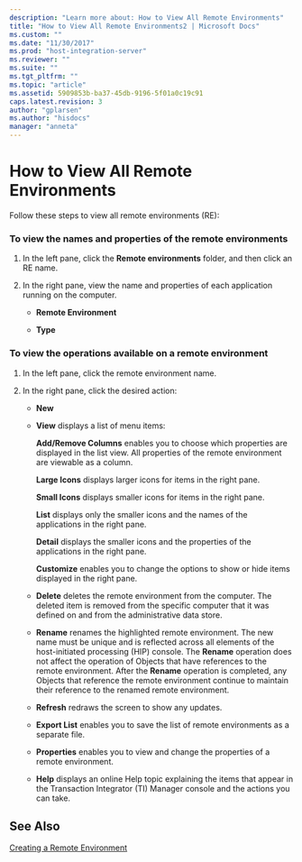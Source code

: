 ```yaml
---
description: "Learn more about: How to View All Remote Environments"
title: "How to View All Remote Environments2 | Microsoft Docs"
ms.custom: ""
ms.date: "11/30/2017"
ms.prod: "host-integration-server"
ms.reviewer: ""
ms.suite: ""
ms.tgt_pltfrm: ""
ms.topic: "article"
ms.assetid: 5909853b-ba37-45db-9196-5f01a0c19c91
caps.latest.revision: 3
author: "gplarsen"
ms.author: "hisdocs"
manager: "anneta"
---
```

# How to View All Remote Environments
Follow these steps to view all remote environments (RE):  
  
### To view the names and properties of the remote environments  
  
1.  In the left pane, click the **Remote environments** folder, and then click an RE name.  
  
2.  In the right pane, view the name and properties of each application running on the computer.  
  
    -   **Remote Environment**  
  
    -   **Type**  
  
### To view the operations available on a remote environment  
  
1.  In the left pane, click the remote environment name.  
  
2.  In the right pane, click the desired action:  
  
    -   **New**  
  
    -   **View** displays a list of menu items:  
  
         **Add/Remove Columns** enables you to choose which properties are displayed in the list view. All properties of the remote environment are viewable as a column.  
  
         **Large Icons** displays larger icons for items in the right pane.  
  
         **Small Icons** displays smaller icons for items in the right pane.  
  
         **List** displays only the smaller icons and the names of the applications in the right pane.  
  
         **Detail** displays the smaller icons and the properties of the applications in the right pane.  
  
         **Customize** enables you to change the options to show or hide items displayed in the right pane.  
  
    -   **Delete** deletes the remote environment from the computer. The deleted item is removed from the specific computer that it was defined on and from the administrative data store.  
  
    -   **Rename** renames the highlighted remote environment. The new name must be unique and is reflected across all elements of the host-initiated processing (HIP) console. The **Rename** operation does not affect the operation of Objects that have references to the remote environment. After the **Rename** operation is completed, any Objects that reference the remote environment continue to maintain their reference to the renamed remote environment.  
  
    -   **Refresh** redraws the screen to show any updates.  
  
    -   **Export List** enables you to save the list of remote environments as a separate file.  
  
    -   **Properties** enables you to view and change the properties of a remote environment.  
  
    -   **Help** displays an online Help topic explaining the items that appear in the Transaction Integrator (TI) Manager console and the actions you can take.  
  
## See Also  
 [Creating a Remote Environment](../core/creating-a-remote-environment1.md)
